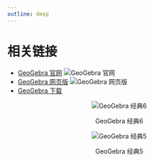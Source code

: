 ```yaml
---
outline: deep
---
```


# 相关链接

- <i class="fas fa-globe"></i> [GeoGebra 官网](https://www.geogebra.org/)
  ![GeoGebra 官网](/preview/GeoGebra官网.png)
- <i class="fas fa-laptop"></i> [GeoGebra 网页版](https://www.geogebra.org/calculator)
  ![GeoGebra 网页版](/preview/GeoGebra网页版.png)
- <i class="fas fa-download"></i> [GeoGebra 下载](https://www.geogebra.org/download)

<div align="center">

  ![GeoGebra 经典6](/preview/GeoGebra经典6.png)

  GeoGebra 经典6

  ![GeoGebra 经典5](/preview/GeoGebra经典5.png)

  GeoGebra 经典5

</div>
